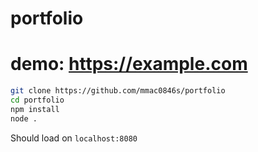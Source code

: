 # portfolio
# demo: https://example.com

```sh
git clone https://github.com/mmac0846s/portfolio
cd portfolio
npm install
node .
```
Should load on ```localhost:8080```
